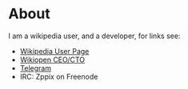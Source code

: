 # [](#About)About

I am a wikipedia user, and a developer, for links see:

* [Wikipedia User Page](http://enwp.org/User:Zppix)
* [Wikiopen CEO/CTO](https://wikiopen.tk)
* [Telegram](https://t.me/Zppix)
* IRC: Zppix on Freenode
